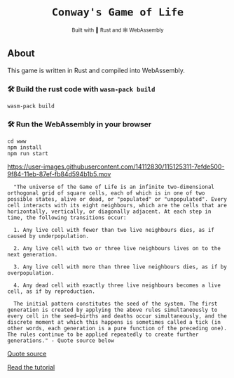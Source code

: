 <div align="center">
<h1><code>Conway's Game of Life</code></h1>
<sub>Built with 🦀 Rust and 🕸 WebAssembly</a></sub>

</div>

## About

This game is written in Rust and compiled into WebAssembly.

### 🛠️ Build the rust code with `wasm-pack build`

```
wasm-pack build
```

### 🛠️ Run the WebAssembly in your browser

```
cd www
npm install
npm run start
```

https://user-images.githubusercontent.com/14112830/115125311-7efde500-9f84-11eb-87ef-fb84d594b1b5.mov

      "The universe of the Game of Life is an infinite two-dimensional orthogonal grid of square cells, each of which is in one of two possible states, alive or dead, or "populated" or "unpopulated". Every cell interacts with its eight neighbours, which are the cells that are horizontally, vertically, or diagonally adjacent. At each step in time, the following transitions occur:

      1. Any live cell with fewer than two live neighbours dies, as if caused by underpopulation.

      2. Any live cell with two or three live neighbours lives on to the next generation.

      3. Any live cell with more than three live neighbours dies, as if by overpopulation.

      4. Any dead cell with exactly three live neighbours becomes a live cell, as if by reproduction.

      The initial pattern constitutes the seed of the system. The first generation is created by applying the above rules simultaneously to every cell in the seed—births and deaths occur simultaneously, and the discrete moment at which this happens is sometimes called a tick (in other words, each generation is a pure function of the preceding one). The rules continue to be applied repeatedly to create further generations." - Quote source below

[Quote source][excerpt]

[excerpt]: https://rustwasm.github.io/docs/book/game-of-life/rules.html

[Read the tutorial][tutorial]

[tutorial]: https://rustwasm.github.io/docs/book/game-of-life/introduction.html
